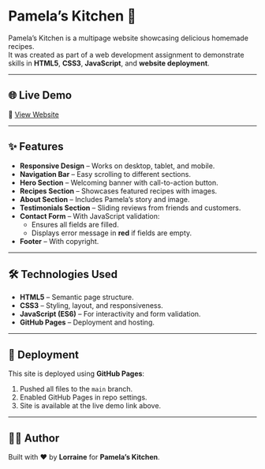 # Pamela’s Kitchen 🍲

Pamela’s Kitchen is a multipage website showcasing delicious homemade recipes.  
It was created as part of a web development assignment to demonstrate skills in **HTML5**, **CSS3**, **JavaScript**, and **website deployment**.

---

## 🌐 Live Demo
🔗 [View Website](https://lorraine254.github.io/plp-webtechnologies-classroom-july2025-july-2025-final-project-and-deployment-Final-Project-and-Depl/)

---

## ✨ Features
- **Responsive Design** – Works on desktop, tablet, and mobile.
- **Navigation Bar** – Easy scrolling to different sections.
- **Hero Section** – Welcoming banner with call-to-action button.
- **Recipes Section** – Showcases featured recipes with images.
- **About Section** – Includes Pamela’s story and image.
- **Testimonials Section** – Sliding reviews from friends and customers.
- **Contact Form** – With JavaScript validation:
  - Ensures all fields are filled.
  - Displays error message in **red** if fields are empty.
- **Footer** – With copyright.

---

## 🛠️ Technologies Used
- **HTML5** – Semantic page structure.
- **CSS3** – Styling, layout, and responsiveness.
- **JavaScript (ES6)** – For interactivity and form validation.
- **GitHub Pages** – Deployment and hosting.

---

## 🚀 Deployment
This site is deployed using **GitHub Pages**:
1. Pushed all files to the `main` branch.
2. Enabled GitHub Pages in repo settings.
3. Site is available at the live demo link above.

---
## 👩‍🍳 Author
Built with ❤️ by **Lorraine** for **Pamela’s Kitchen**.  

